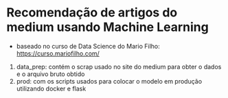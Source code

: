 # Recomendação de artigos do medium usando Machine Learning
  * baseado no curso de Data Science do Mario Filho: https://curso.mariofilho.com/

1) data_prep: contém o scrap usado no site do medium para obter o dados e o arquivo bruto obtido
2) prod: com os scripts usados para colocar o modelo em produção utilizando docker e flask

